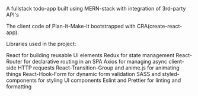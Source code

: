 A fullstack todo-app built using MERN-stack with integration of 3rd-party API's


The client code of Plan-It-Make-It bootstrapped with CRA(create-react-app).

Libraries used in the project:

React for building reusable UI elements
Redux for state management
React-Router for declarative routing in an SPA
Axios for managing async client-side HTTP requests
React-Transition-Group and anime.js for animating things
React-Hook-Form for dynamic form validation
SASS and styled-components for styling UI components
Eslint and Prettier for linting and formatting
